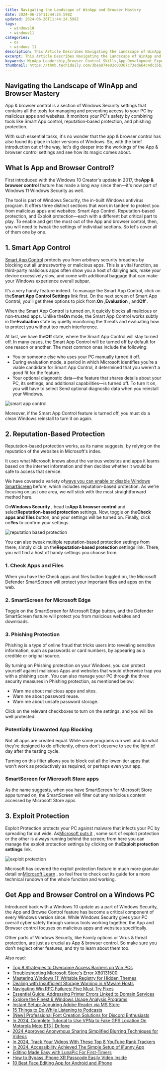 ```yaml
---
title: Navigating the Landscape of WinApp and Browser Mastery
date: 2024-06-25T11:44:24.598Z
updated: 2024-06-26T11:44:24.598Z
tags:
  - windows10
  - windows11
categories:
  - os
  - windows 11
description: This Article Describes Navigating the Landscape of WinApp and Browser Mastery
excerpt: This Article Describes Navigating the Landscape of WinApp and Browser Mastery
keywords: WinApp Leadership,Browser Control Skills,App Development Expertise,User Interface Mastery,Software Navigation Proficiency,Cross-Platform Application Design,Web Rendering Techniques
thumbnail: https://thmb.techidaily.com/3bea074e02c00367c73eda64c4dc35b2b7531a1754ee9632a9d2f7f9073f37e2.jpg
---
```


## Navigating the Landscape of WinApp and Browser Mastery

 App & browser control is a section of Windows Security settings that contains all the tools for managing and preventing access to your PC by malicious apps and websites. It monitors your PC's safety by combining tools like Smart App control, reputation-based protection, and phishing protection.

 With such essential tasks, it's no wonder that the app & browser control has also found its place in later versions of Windows. So, with the brief introduction out of the way, let's dig deeper into the workings of the App & browser control settings and see how its magic comes about.

## What Is App and Browser Control?

 First introduced with the Windows 10 Creator's update in 2017, the**App & browser control** feature has made a long way since then—it's now part of Windows 11 Windows Security as well.

 The tool is part of Windows Security, the in-built Windows antivirus program. It offers three distinct sections that work in tandem to protect you from malicious apps and websites: Smart App Control, Reputation-based protection, and Exploit protection—each with a different but critical part to play. To enable and get the most out of the App and browser control, then, you will need to tweak the settings of individual sections. So let's cover all of them one by one.

## 1\. Smart App Control

[Smart App Control](https://www.makeuseof.com/windows-11-smart-app-control-explain/) protects you from arbitrary security breaches by blocking out all untrustworthy or malicious apps. This is a vital function, as third-party malicious apps often show you a host of dallying ads, make your device excessively slow, and come with additional baggage that can make your Windows experience overall subpar.

 It’s a very handy feature indeed. To manage the Smart App Control, click on the**Smart App Control Settings** link first. On the next screen of Smart App Control, you'll get three options to pick from:**On** ,**Evaluation** , and**Off** .

 When the Smart App Control is turned on, it quickly blocks all malicious or non-trusted apps. Unlike the**On** mode, the Smart App Control works subtly in the**Evaluation** state by quietly monitoring the threats and evaluating how to protect you without too much interference.

 At last, we have the**Off** state, where the Smart App Control will stay turned off. In many cases, the Smart App Control will be turned off by default for one reason or another. The most common ones include the following:

* You or someone else who uses your PC manually turned it off.
* During evaluation mode, a period in which Microsoft identifies you’re a viable candidate for Smart App Control, it determined that you weren’t a good fit for the feature.
* Your optional diagnostic data—the feature that shares details about your PC, its settings, and additional capabilities—is turned off. To turn it on, you will have to select Send optional diagnostic data when you reinstall your Windows.

![smart app control](https://static1.makeuseofimages.com/wordpress/wp-content/uploads/2023/03/smart-app-control.jpg)

 Moreover, if the Smart App Control feature is turned off, you must do a clean Windows reinstall to turn it on again.

## 2\. Reputation-Based Protection

 Reputation-based protection works, as its name suggests, by relying on the reputation of the websites in Microsoft's index.

 It uses what Microsoft knows about the various websites and apps it learns based on the internet information and then decides whether it would be safe to access that service.

 We have covered a variety of[ways you can enable or disable Windows SmartScreen](https://www.makeuseof.com/windows-smartscreen-filter-enable-disable/) before, which includes reputation-based protection. As we're focusing on just one area, we will stick with the most straightforward method here.

 On**Windows Security** , head to**App & browser control** and select**Reputation-based protection** settings. Now, toggle on the**Check apps and files** button, and your settings will be turned on. Finally, click on**Yes** to confirm your settings.

![reputation based protection](https://static1.makeuseofimages.com/wordpress/wp-content/uploads/2023/03/reputation-based-protection.jpg)

 You can also tweak multiple reputation-based protection settings from there; simply click on the**Reputation-based protection** settings link. There, you will find a host of handy settings you choose from.

### 1\. Check Apps and Files

 When you have the Check apps and files button toggled on, the Microsoft Defender SmartScreen will protect your important files and apps on the web.

### 2\. SmartScreen for Microsoft Edge

 Toggle on the SmartScreen for Microsoft Edge button, and the Defender SmartScreen feature will protect you from malicious websites and downloads.

### 3\. Phishing Protection

 Phishing is a type of online fraud that tricks users into revealing sensitive information, such as passwords or card numbers, by appearing as a credible or original source.

 By turning on Phishing protection on your Windows, you can protect yourself against malicious Apps and websites that would otherwise trap you with a phishing scam. You can also manage your PC through the three security measures in Phishing protection, as mentioned below:

* Warn me about malicious apps and sites.
* Warn me about password reuse.
* Warn me about unsafe password storage.

 Click on the relevant checkboxes to turn on the settings, and you will be well protected.

### Potentially Unwanted App Blocking

 Not all apps are created equal. While some programs run well and do what they're designed to do efficiently, others don't deserve to see the light of day after the testing cycle.

 Turning on this filter allows you to block out all the lower-tier apps that won't work as productively as required, or perhaps even your app.

### SmartScreen for Microsoft Store apps

 As the name suggests, when you have SmartScreen for Microsoft Store apps turned on, the SmartScreen will filter out any malicious content accessed by Microsoft Store apps.

## 3\. Exploit Protection

 Exploit Protection protects your PC against malware that infects your PC by spreading far out wide. As[Microsoft puts it](https://support.microsoft.com/en-us/windows/app-browser-control-in-windows-security-8f68fb65-ebb4-3cfb-4bd7-ef0f376f3dc3) , some sort of exploit protection or the other is always running behind the screen; from here you can manage the exploit protection settings by clicking on the**Exploit protection settings** link.

![exploit protection](https://static1.makeuseofimages.com/wordpress/wp-content/uploads/2023/03/exploit-protection.jpg)

 Microsoft has covered the exploit protection feature in much more granular detail on[Microsoft Learn](https://learn.microsoft.com/en-us/microsoft-365/security/defender-endpoint/customize-exploit-protection?view=o365-worldwide) , so feel free to check out its guide for a more technical rundown of the whole function and working.

## Get App and Browser Control on a Windows PC

 Introduced back with a Windows 10 update as a part of Windows Security, the App and Browse Control feature has become a critical component of every Windows version since. While Windows Security gives your PC overall cyber safety through various tools working together, the App and Browser control focuses on malicious apps and websites specifically.

 Other parts of Windows Security, like Family options or Virus & threat protection, are just as crucial as App & browser control. So make sure you don’t neglect other features, and try to learn about them too.


<ins class="adsbygoogle"
     style="display:block"
     data-ad-format="autorelaxed"
     data-ad-client="ca-pub-7571918770474297"
     data-ad-slot="1223367746"></ins>



<ins class="adsbygoogle"
     style="display:block"
     data-ad-client="ca-pub-7571918770474297"
     data-ad-slot="8358498916"
     data-ad-format="auto"
     data-full-width-responsive="true"></ins>

<span class="atpl-alsoreadstyle">Also read:</span>
<div><ul>
<li><a href="https://win11.techidaily.com/top-8-strategies-to-overcome-access-barriers-on-win-pcs/"><u>Top 8 Strategies to Overcome Access Barriers on Win PCs</u></a></li>
<li><a href="https://win11.techidaily.com/troubleshooting-microsoft-stores-error-x80131500/"><u>Troubleshooting Microsoft Store's Error X80131500</u></a></li>
<li><a href="https://win11.techidaily.com/mastering-windows-11-writable-registry-for-hidden-themes/"><u>Mastering Windows 11' Writable Registry for Hidden Themes</u></a></li>
<li><a href="https://win11.techidaily.com/dealing-with-insufficient-storage-warning-in-vmware-hosts/"><u>Dealing with Insufficient Storage Warning in VMware Hosts</u></a></li>
<li><a href="https://win11.techidaily.com/navigating-win-rpc-failures-five-must-try-fixes/"><u>Navigating Win RPC Failures: Five Must-Try Fixes</u></a></li>
<li><a href="https://win11.techidaily.com/essential-guide-addressing-printer-errors-linked-to-domain-services/"><u>Essential Guide: Addressing Printer Errors Linked to Domain Services</u></a></li>
<li><a href="https://win11.techidaily.com/explore-the-finest-6-windows-usage-analysis-programs/"><u>Explore the Finest 6 Windows Usage Analysis Programs</u></a></li>
<li><a href="https://win11.techidaily.com/instant-setup-acquiring-adobe-reader-via-ms-store/"><u>Instant Setup: Acquiring Adobe Reader via MS Store</u></a></li>
<li><a href="https://extra-resources.techidaily.com/15-things-to-do-while-listening-to-podcasts/"><u>15 Things to Do While Listening to Podcasts</u></a></li>
<li><a href="https://discord-videos.techidaily.com/new-professional-font-creation-solutions-for-discord-enthusiasts/"><u>[New] Professional Font Creation Solutions for Discord Enthusiasts</u></a></li>
<li><a href="https://review-topics.techidaily.com/in-2024-complete-tutorial-to-use-vpna-to-fake-gps-location-on-motorola-moto-e13-drfone-by-drfone-virtual-android/"><u>In 2024, Complete Tutorial to Use VPNa to Fake GPS Location On Motorola Moto E13 | Dr.fone</u></a></li>
<li><a href="https://youtube-video-recordings.techidaily.com/2024-approved-anonymous-sharing-simplified-blurring-techniques-for-videos/"><u>2024 Approved  Anonymous Sharing Simplified  Blurring Techniques for Videos</u></a></li>
<li><a href="https://facebook-record-videos.techidaily.com/in-2024-track-your-videos-with-these-top-8-youtube-rank-trackers/"><u>In 2024, Track Your Videos With These Top 8 YouTube Rank Trackers</u></a></li>
<li><a href="https://extra-lessons.techidaily.com/in-2024-accessibility-achieved-the-simple-setup-of-ifunny-app/"><u>In 2024, Accessibility Achieved  The Simple Setup of iFunny App</u></a></li>
<li><a href="https://extra-resources.techidaily.com/editing-made-easy-with-lunapic-for-first-timers/"><u>Editing Made Easy with LunaPic  For First-Timers</u></a></li>
<li><a href="https://ios-unlock.techidaily.com/how-to-bypass-iphone-xr-passcode-easily-video-inside-by-drfone-ios/"><u>How to Bypass iPhone XR Passcode Easily Video Inside</u></a></li>
<li><a href="https://extra-resources.techidaily.com/10-best-face-editing-app-for-android-and-iphone/"><u>10 Best Face Editing App for Android and iPhone</u></a></li>
</ul></div>
